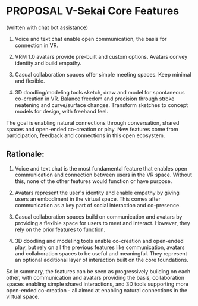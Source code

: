 # PROPOSAL V-Sekai Core Features 

(written with chat bot assistance)

1. Voice and text chat enable open communication, the basis for connection in VR.   

2. VRM 1.0 avatars provide pre-built and custom options. Avatars convey identity and build empathy.   

3. Casual collaboration spaces offer simple meeting spaces. Keep minimal and flexible.

4. 3D doodling/modeling tools sketch, draw and model for spontaneous co-creation in VR. Balance freedom and precision through stroke neatening and curve/surface changes. Transform sketches to concept models for design, with freehand feel.

The goal is enabling natural connections through conversation, shared spaces and open-ended co-creation or play. New features come from participation, feedback and connections in this open ecosystem.

## Rationale:

1. Voice and text chat is the most fundamental feature that enables open communication and connection between users in the VR space. Without this, none of the other features would function or have purpose.   

2. Avatars represent the user's identity and enable empathy by giving users an embodiment in the virtual space. This comes after communication as a key part of social interaction and co-presence.

3. Casual collaboration spaces build on communication and avatars by providing a flexible space for users to meet and interact. However, they rely on the prior features to function.  

4. 3D doodling and modeling tools enable co-creation and open-ended play, but rely on all the previous features like communication, avatars and collaboration spaces to be useful and meaningful. They represent an optional additional layer of interaction built on the core foundations.

So in summary, the features can be seen as progressively building on each other, with communication and avatars providing the basis, collaboration spaces enabling simple shared interactions, and 3D tools supporting more open-ended co-creation - all aimed at enabling natural connections in the virtual space.